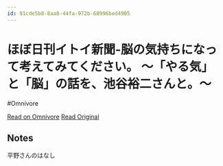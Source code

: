 ```yaml
---
id: 91cde5b8-8aa8-44fa-972b-68996bed4905
---
```


# ほぼ日刊イトイ新聞-脳の気持ちになって考えてみてください。 〜「やる気」と「脳」の話を、池谷裕二さんと。〜
#Omnivore

[Read on Omnivore](https://omnivore.app/me/-190f33b62e4)
[Read Original](https://www.1101.com/ikegaya2010/)

## Notes

平野さんのはなし

